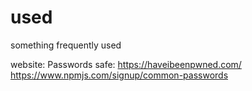 # used
something frequently used 

website:
  Passwords safe:
    https://haveibeenpwned.com/
    https://www.npmjs.com/signup/common-passwords
